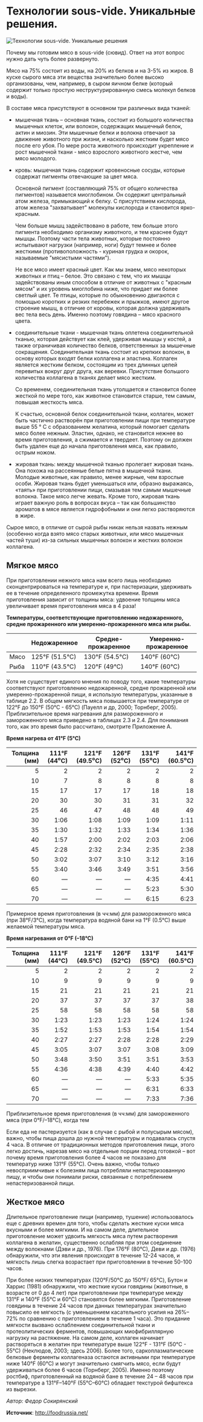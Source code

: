 # Технологии sous-vide. Уникальные решения.

![Технологии sous-vide. Уникальные решения](/images/Kulinar/Others/tehnology-sous-vide.jpg 'Технологии sous-vide. Уникальные решения')

Почему мы готовим мясо в sous-vide (сювид). Ответ на этот вопрос нужно дать чуть более развернуто.

Мясо на 75% состоит из воды, на 20% из белков и на 3-5% из жиров. В куске сырого мяса эти вещества значительно более высоко организованы, чем, например, в сыром яичном белке (который содержит только простую неструктурированную смесь молекул белков и воды).

В составе мяса присутствуют в основном три различных вида тканей:

- мышечная ткань – основная ткань, состоит из большого количества мышечных клеток, или волокон, содержащих мышечный белок, актин и миозин. Эти мышечные белки и волокна отвечают за движение животного при жизни, и насколько жестким будет мясо после его убоя. По мере роста животного происходит укрепление и рост мышечной ткани - мясо взрослого животного жестче, чем мясо молодого.
- кровь: мышечная ткань содержит кровеносные сосуды, которые содержат пигменты отвечающие за цвет мяса. 

  Основной пигмент (составляющий 75% от общего количества пигментов) называется миоглобином. Он содержит центральный атом железа, примыкающий к белку. С присутствием кислорода, атом железа "захватывает" молекулы кислорода и становится ярко-красным.

  Чем больше мышц задействовано в работе, тем больше этого пигмента необходимо организму животного, и тем краснее будут мышцы. Поэтому части тела животных, которые постоянно испытывают нагрузки (например, ноги) будут темнее и более жесткими (противоположность - куриная грудка и окорок, называемые "мясистыми частями").

  Не все мясо имеет красный цвет. Как мы знаем, мясо некоторых животных и птиц – белое. Это связано с тем, что их мышцы задействованы иным способом в отличие от  животных  с "красным мясом" и их уровень миоглобина ниже, что придает им более светлый цвет. Те птицы, которые по обыкновению двигаются с помощью коротких и резких перебежек и прыжков, имеют другое строение мышц, в отличие от коровы, которая должна удерживать вес тела весь день. Именно поэтому говядина – мясо красного цвета.

- соединительные ткани - мышечная ткань оплетена соединительной тканью, которая действует как клей, удерживая мышцы у костей, а также ограничивая количество белков, ответственных за мышечные сокращения. Соединительная ткань состоит из крепких волокон, в основу которых входят белки коллагена и эластина. Коллаген является жестким белком, состоящим из трех длинных цепей перевитых вокруг друг друга, как веревки. Присутствие большого количества коллагена в тканях делает мясо жестким. 

  Со временем,  соединительная ткань  утолщается и становится более жесткой по мере того, как животное становится старше, тем самым, повышая жесткость мяса.

  К счастью, основной белок соединительной ткани, коллаген, может быть частично растворён при приготовлении пищи при температуре выше 55 ° С с образованием желатина, который помогает сделать мясо более нежным. Эластин, однако, не становится нежнее во время приготовления, а сжимается и твердеет. Поэтому он должен быть удален еще до начала приготовления мяса, как правило, острым ножом.

- жировая ткань: между мышечной тканью пролегает жировая ткань. Она  похожа на рассеянные белые пятна в мышечной ткани. Молодые животные, как правило, менее жирные, чем взрослые особи. Жировая ткань будет уменьшаться или, образно выражаясь, «таять» при приготовлении пищи, смазывая тем самым мышечные волокна. Такое мясо легче жевать. Кроме того, жировая ткань играет важную роль в вопросах вкуса –  так как большинство ароматов в мясе является гидрофобными и они легко растворяются в жире.

Сырое мясо, в отличие от сырой рыбы никак нельзя назвать нежным (особенно когда взято мясо старых животных, или мясо мышечных частей туши) из-за сильных мышечных волокон и жестких волокон коллагена.

## Мягкое мясо

При приготовлении нежного мяса нам всего лишь необходимо сконцентрироваться на температуре и, при пастеризации, удерживать ее в течение определенного промежутка времени. Время приготовления зависит от толщины мяса: удвоение толщины мяса увеличивает время приготовления мяса в 4 раза! 

**Температуры, соответствующие приготовлению недожаренного, средне прожаренного или умеренно-прожаренного мяса или рыбы.**

|      | Недожаренное    | Средне-прожаренное | Умеренно-прожаренное |
|------|-----------------|--------------------|----------------------|
| Мясо | 125°F  (51.5°C) | 130°F  (54.5°C)    | 140°F  (60°C)        |
| Рыба | 110°F  (43.5°C) | 120°F  (49°C)      | 140°F  (60°C)        |

Хотя не существует единого мнения по поводу того, какие температуры соответствуют приготовлению недожаренной, средне прожаренной или умеренно-прожаренной пищи, я использую температуры, указанные в таблице 2.2. В общем мягкость мяса повышается при температуре от 122°F до 150°F (50°C - 65°C) (Пауелл и др, 2000; Торнберг, 2005). Приблизительное время нагревания для размороженного и замороженного мяса приведено в таблицах 2.3 и 2.4. Для понимания того, как это время было рассчитано, смотрите Приложение А.

**Время нагрева от 41°F (5°C)**

| Толщина (мм) | 111°F (44⁰C) | 121°F (49.5⁰C) | 126°F (52⁰C) | 131°F (55⁰C) | 141°F (60.5⁰C) |
|-------------:|-------------:|---------------:|-------------:|-------------:|---------------:|
|            5 |            2 |              2 |            2 |            2 |              2 |
|           10 |            7 |              8 |            8 |            8 |              8 |
|           15 |           17 |             17 |           17 |           18 |             18 |
|           20 |           30 |             30 |           31 |           31 |             32 |
|           25 |           46 |             47 |           48 |           48 |             49 |
|           30 |         1:06 |           1:08 |         1:09 |         1:09 |           1:11 |
|           35 |         1:30 |           1:32 |         1:33 |         1:34 |           1:36 |
|           40 |         1:57 |           2:00 |         2:02 |         2:03 |           2:06 |
|           45 |         2:28 |           2:32 |         2:34 |         2:35 |           2:38 |
|           50 |         3:02 |           3:07 |         3:10 |         3:12 |           3:16 |
|           55 |         3:40 |           3:46 |         3:49 |         3:51 |           3:56 |
|           60 |            — |              — |            — |         4:35 |           4:41 |
|           65 |            — |              — |            — |         5:23 |           5:30 |
|           70 |            — |              — |            — |         6:15 |           6:23 |

Примерное время приготовления (в чч:мм) для размороженного мяса (при 38°F/3°C), когда температура водяной бани на 1°F (0.5°C) выше желаемой температуры мяса.

**Время нагревания от 0°F (–18°C)**

| Толщина (мм) | 111°F (44°C) | 121°F (49.5°C) | 126°F (52°C) | 131°F (55°C) | 141°F (60.5°C) |
|-------------:|-------------:|---------------:|-------------:|-------------:|---------------:|
|            5 |            2 |              2 |            2 |            2 |              2 |
|           10 |            9 |              9 |            9 |            9 |              9 |
|           15 |           21 |             21 |           21 |           21 |             21 |
|           20 |           37 |             37 |           37 |           37 |             38 |
|           25 |           58 |             58 |           58 |           58 |             58 |
|           30 |         1:23 |           1:23 |         1:23 |         1:24 |           1:24 |
|           35 |         1:52 |           1:53 |         1:53 |         1:54 |           1:54 |
|           40 |         2:27 |           2:27 |         2:28 |         2:28 |           2:29 |
|           45 |         3:05 |           3:07 |         3:07 |         3:08 |           3:09 |
|           50 |         3:48 |           3:50 |         3:51 |         3:51 |           3:53 |
|           55 |         4:36 |           4:38 |         4:39 |         4:40 |           4:42 |
|           60 |            — |              — |            — |         5:33 |           5:35 |
|           65 |            — |              — |            — |         6:31 |           6:33 |
|           70 |            — |              — |            — |         7:33 |           7:36 |

Приблизительное время приготовления (в чч:мм) для замороженного мяса (при 0°F/–18°C), когда тем

Если еда не пастеризуется (как в случае с рыбой и полусырым мясом), важно, чтобы пища дошла до нужной температуры и подавалась спустя 4 часа. В отличие от традиционных методов приготовления пищи, этого легко достичь, нарезав мясо на отдельные порции перед готовкой – вот почему время приготовления более 4 часов не показано для температур ниже 131°F (55°C). Очень важно, чтобы только невосприимчивые к болезням лица потребляли непастеризованную пищу, и чтобы они понимали риски, связанные с потреблением непастеризованной пищи.

## Жесткое мясо

Длительное приготовление пищи (например, тушение) использовалось еще с древних времен для того, чтобы сделать жесткие куски мяса вкусными и более мягкими. И на самом деле, длительное приготовление может удвоить мягкость мяса путем растворения коллагена в желатин, существенно ослабляя при этом соединение между волокнами (Дэви и др., 1976). При  176°F (80°C), Деви и др. (1976) обнаружили, что эти явления происходят в течение 12-24 часов, и мягкость лишь слегка возрастает при приготовлении в течение 50-100 часов.

При более низких температурах (120°F/50°C до 150°F/ 65°C), Бутон и Харрис (1981) обнаружили, что жесткие куски говядины (животные, в возрасте от 0 до 4 лет)  при приготовлении при температуре между 131°F и 140°F (55°C и 60°C) становятся более мягкими. Приготовление говядины в течение 24 часов при данных температурах значительно повысило ее мягкость (с уменьшением касательного усилия на 26%–72% по сравнению с приготовлением в течение 1 часа). Это придание мягкости вызвано ослаблением соединительной ткани и протеолитических ферментов, повышающих миофибриллярную нагрузку на растяжение. На самом деле, коллаген начинает растворяться в желатин при температуре выше 122°F - 131°F (50°C - 55°C) (Неклюдов, 2003; здесь 2006). Более того, саркоплазматические белковые ферменты коллагеназа остаются активными при температуре ниже 140°F (60°C) и могут значительно смягчить мясо, если будут удерживаться более 6 часов (Торнберг, 2005). Именно поэтому ростбиф, приготовленный на водяной бане в течение 24 – 48 часов при температуре a 131°F–140°F (55°C–60°C) обладает текстурой бифштекса из вырезки.

_Автор: Федор Сокирянский_

**Источник**: http://foodrussia.net/
